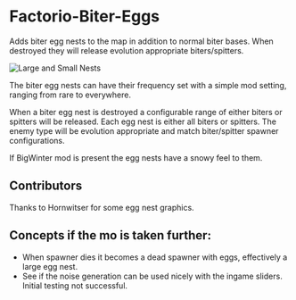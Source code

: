 # Factorio-Biter-Eggs

Adds biter egg nests to the map in addition to normal biter bases. When destroyed they will release evolution appropriate biters/spitters.

![Large and Small Nests](https://thumbs.gfycat.com/WindingMeekGrouse-poster.jpg)

The biter egg nests can have their frequency set with a simple mod setting, ranging from rare to everywhere.

When a biter egg nest is destroyed a configurable range of either biters or spitters will be released. Each egg nest is either all biters or spitters. The enemy type will be evolution appropriate and match biter/spitter spawner configurations.

If BigWinter mod is present the egg nests have a snowy feel to them.

Contributors
-----------
Thanks to Hornwitser for some egg nest graphics.


Concepts if the mo is taken further:
------------
 - When spawner dies it becomes a dead spawner with eggs, effectively a large egg nest.
 - See if the noise generation can be used nicely with the ingame sliders. Initial testing not successful.